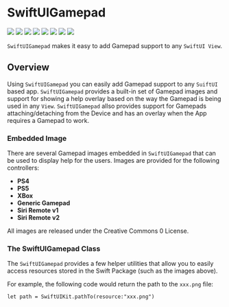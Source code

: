 # SwiftUIGamepad

![](https://img.shields.io/badge/license-MIT-green) ![](https://img.shields.io/badge/maintained%3F-Yes-green) ![](https://img.shields.io/badge/swift-5.4-green) ![](https://img.shields.io/badge/iOS-13.0-red) ![](https://img.shields.io/badge/macOS-10.15-red) ![](https://img.shields.io/badge/tvOS-13.0-red) ![](https://img.shields.io/badge/watchOS-6.0-red) ![](https://img.shields.io/badge/release-v1.0.8-blue)

`SwiftUIGamepad` makes it easy to add Gamepad support to any `SwiftUI View`.

## Overview

Using `SwiftUIGamepad` you can easily add Gamepad support to any `SuiftUI` based app. `SwiftUIGamepad` provides a built-in set of Gamepad images and support for showing a help overlay based on the way the Gamepad is being used in any `View`. `SwiftUIGamepad` allso provides support for Gamepads attaching/detaching from the Device and has an overlay when the App requires a Gamepad to work.

### Embedded Image

There are several Gamepad images embedded in `SwiftUIGamepad` that can be used to display help for the users. Images are provided for the following controllers:

* **PS4**
* **PS5**
* **XBox**
* **Generic Gamepad**
* **Siri Remote v1**
* **Siri Remote v2**

All images are released under the Creative Commons 0 License.

### The SwiftUIGamepad Class

The `SwiftUIGamepad` provides a few helper utilities that allow you to easily access resources stored in the Swift Package (such as the images above).

For example, the following code would return the path to the `xxx.png` file:

```
let path = SwiftUIKit.pathTo(resource:"xxx.png")
```

